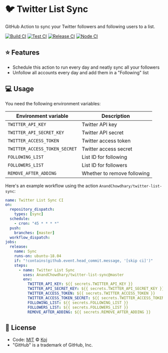 # 🐦 Twitter List Sync

GitHub Action to sync your Twitter followers and following users to a list.

[![Build CI](https://github.com/AnandChowdhary/twitter-list-sync/workflows/Build%20CI/badge.svg)](https://github.com/AnandChowdhary/twitter-list-sync/actions?query=workflow%3A%22Build+CI%22)
[![Test CI](https://github.com/AnandChowdhary/twitter-list-sync/workflows/Test%20CI/badge.svg)](https://github.com/AnandChowdhary/twitter-list-sync/actions?query=workflow%3A%22Test+CI%22)
[![Release CI](https://github.com/AnandChowdhary/twitter-list-sync/workflows/Release%20CI/badge.svg)](https://github.com/AnandChowdhary/twitter-list-sync/actions?query=workflow%3A%22Release+CI%22)
[![Node CI](https://github.com/AnandChowdhary/twitter-list-sync/workflows/Node%20CI/badge.svg)](https://github.com/AnandChowdhary/twitter-list-sync/actions?query=workflow%3A%22Node+CI%22)

## ⭐ Features

- Schedule this action to run every day and neatly sync all your followers
- Unfollow all accounts every day and add them in a "Following" list

## 💻 Usage

You need the following environment variables:

| Environment variable          | Description                 |
| ----------------------------- | --------------------------- |
| `TWITTER_API_KEY`             | Twitter API key             |
| `TWITTER_API_SECRET_KEY`      | Twitter API secret          |
| `TWITTER_ACCESS_TOKEN`        | Twitter access token        |
| `TWITTER_ACCESS_TOKEN_SECRET` | Twitter access secret       |
| `FOLLOWING_LIST`              | List ID for following       |
| `FOLLOWERS_LIST`              | List ID for followers       |
| `REMOVE_AFTER_ADDING`         | Whether to remove following |

Here's an example workflow using the action `AnandChowdhary/twitter-list-sync`:

```yaml
name: Twitter List Sync CI
on:
  repository_dispatch:
    types: [sync]
  schedule:
    - cron: "45 * * * *"
  push:
    branches: [master]
  workflow_dispatch:
jobs:
  release:
    name: Sync
    runs-on: ubuntu-18.04
    if: "!contains(github.event.head_commit.message, '[skip ci]')"
    steps:
      - name: Twitter List Sync
        uses: AnandChowdhary/twitter-list-sync@master
        env:
          TWITTER_API_KEY: ${{ secrets.TWITTER_API_KEY }}
          TWITTER_API_SECRET_KEY: ${{ secrets.TWITTER_API_SECRET_KEY }}
          TWITTER_ACCESS_TOKEN: ${{ secrets.TWITTER_ACCESS_TOKEN }}
          TWITTER_ACCESS_TOKEN_SECRET: ${{ secrets.TWITTER_ACCESS_TOKEN_SECRET }}
          FOLLOWING_LIST: ${{ secrets.FOLLOWING_LIST }}
          FOLLOWERS_LIST: ${{ secrets.FOLLOWERS_LIST }}
          REMOVE_AFTER_ADDING: ${{ secrets.REMOVE_AFTER_ADDING }}
```

## 📄 License

- Code: [MIT](./LICENSE) © [Koj](https://koj.co)
- "GitHub" is a trademark of GitHub, Inc.

